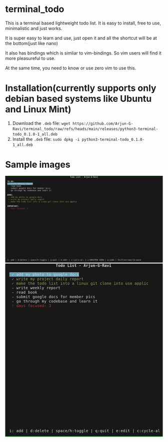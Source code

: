 # terminal_todo

This is a terminal based lightweight todo list. It is easy to install, free to use, minimalistic and just works.

It is super easy to learn and use, just open it and all the shortcut will be at the bottom(just like nano)

It also has bindings which is simliar to vim-bindings. So vim users will find it more pleasureful to use.

At the same time, you need to know or use zero vim to use this.
# Installation(currently supports only debian based systems like Ubuntu and Linux Mint)

1. Download the `.deb` file: `wget https://github.com/Arjun-G-Ravi/terminal_todo/raw/refs/heads/main/releases/python3-terminal-todo_0.1.0-1_all.deb`
2. Install the `.deb` file: `sudo dpkg -i python3-terminal-todo_0.1.0-1_all.deb`

# Sample images
![alt text](docs/images/image.png)
![alt text](docs/images/image1.png)
